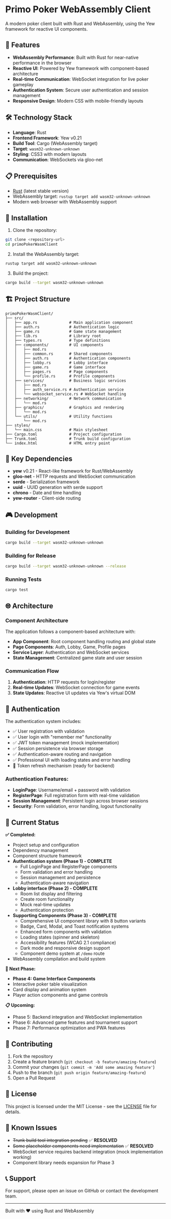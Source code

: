 # Primo Poker WebAssembly Client

A modern poker client built with Rust and WebAssembly, using the Yew framework for reactive UI components.

## 🚀 Features

- **WebAssembly Performance**: Built with Rust for near-native performance in the browser
- **Reactive UI**: Powered by Yew framework with component-based architecture
- **Real-time Communication**: WebSocket integration for live poker gameplay
- **Authentication System**: Secure user authentication and session management
- **Responsive Design**: Modern CSS with mobile-friendly layouts

## 🛠️ Technology Stack

- **Language**: Rust
- **Frontend Framework**: Yew v0.21
- **Build Tool**: Cargo (WebAssembly target)
- **Target**: `wasm32-unknown-unknown`
- **Styling**: CSS3 with modern layouts
- **Communication**: WebSockets via gloo-net

## 📋 Prerequisites

- [Rust](https://rustup.rs/) (latest stable version)
- WebAssembly target: `rustup target add wasm32-unknown-unknown`
- Modern web browser with WebAssembly support

## 🔧 Installation

1. Clone the repository:
```bash
git clone <repository-url>
cd primoPokerWasmClient
```

2. Install the WebAssembly target:
```bash
rustup target add wasm32-unknown-unknown
```

3. Build the project:
```bash
cargo build --target wasm32-unknown-unknown
```

## 🏗️ Project Structure

```
primoPokerWasmClient/
├── src/
│   ├── app.rs              # Main application component
│   ├── auth.rs             # Authentication logic
│   ├── game.rs             # Game state management
│   ├── lib.rs              # Library root
│   ├── types.rs            # Type definitions
│   ├── components/         # UI components
│   │   ├── mod.rs
│   │   ├── common.rs       # Shared components
│   │   ├── auth.rs         # Authentication components
│   │   ├── lobby.rs        # Lobby interface
│   │   ├── game.rs         # Game interface
│   │   ├── pages.rs        # Page components
│   │   └── profile.rs      # Profile components
│   ├── services/           # Business logic services
│   │   ├── mod.rs
│   │   ├── auth_service.rs # Authentication service
│   │   └── websocket_service.rs # WebSocket handling
│   ├── networking/         # Network communication
│   │   └── mod.rs
│   ├── graphics/           # Graphics and rendering
│   │   └── mod.rs
│   └── utils/              # Utility functions
│       └── mod.rs
├── styles/
│   └── main.css            # Main stylesheet
├── Cargo.toml              # Project configuration
├── Trunk.toml              # Trunk build configuration
└── index.html              # HTML entry point
```

## 🔑 Key Dependencies

- **yew** v0.21 - React-like framework for Rust/WebAssembly
- **gloo-net** - HTTP requests and WebSocket communication
- **serde** - Serialization framework
- **uuid** - UUID generation with serde support
- **chrono** - Date and time handling
- **yew-router** - Client-side routing

## 🎮 Development

### Building for Development
```bash
cargo build --target wasm32-unknown-unknown
```

### Building for Release
```bash
cargo build --target wasm32-unknown-unknown --release
```

### Running Tests
```bash
cargo test
```

## 🌐 Architecture

### Component Architecture
The application follows a component-based architecture with:

- **App Component**: Root component handling routing and global state
- **Page Components**: Auth, Lobby, Game, Profile pages
- **Service Layer**: Authentication and WebSocket services
- **State Management**: Centralized game state and user session

### Communication Flow
1. **Authentication**: HTTP requests for login/register
2. **Real-time Updates**: WebSocket connection for game events
3. **State Updates**: Reactive UI updates via Yew's virtual DOM

## 🔐 Authentication

The authentication system includes:
- ✅ User registration with validation
- ✅ User login with "remember me" functionality  
- ✅ JWT token management (mock implementation)
- ✅ Session persistence via browser storage
- ✅ Authentication-aware routing and navigation
- ✅ Professional UI with loading states and error handling
- 🔄 Token refresh mechanism (ready for backend)

### Authentication Features:
- **LoginPage**: Username/email + password with validation
- **RegisterPage**: Full registration form with real-time validation
- **Session Management**: Persistent login across browser sessions
- **Security**: Form validation, error handling, logout functionality

## 🎯 Current Status

**✅ Completed:**
- Project setup and configuration
- Dependency management
- Component structure framework
- **Authentication system (Phase 1) - COMPLETE**
  - Full LoginPage and RegisterPage components
  - Form validation and error handling
  - Session management and persistence
  - Authentication-aware navigation
- **Lobby interface (Phase 2) - COMPLETE**
  - Room list display and filtering
  - Create room functionality
  - Mock real-time updates
  - Authentication protection
- **Supporting Components (Phase 3) - COMPLETE**
  - Comprehensive UI component library with 8 button variants
  - Badge, Card, Modal, and Toast notification systems
  - Enhanced form components with validation
  - Loading states (spinner and skeleton)
  - Accessibility features (WCAG 2.1 compliance)
  - Dark mode and responsive design support
  - Component demo system at `/demo` route
- WebAssembly compilation and build system

**🚧 Next Phase:**
- **Phase 4: Game Interface Components**
- Interactive poker table visualization
- Card display and animation system
- Player action components and game controls

**📋 Upcoming:**
- Phase 5: Backend integration and WebSocket implementation
- Phase 6: Advanced game features and tournament support
- Phase 7: Performance optimization and PWA features

## 🤝 Contributing

1. Fork the repository
2. Create a feature branch (`git checkout -b feature/amazing-feature`)
3. Commit your changes (`git commit -m 'Add some amazing feature'`)
4. Push to the branch (`git push origin feature/amazing-feature`)
5. Open a Pull Request

## 📄 License

This project is licensed under the MIT License - see the [LICENSE](LICENSE) file for details.

## 🐛 Known Issues

- ~~Trunk build tool integration pending~~ ✅ **RESOLVED**
- ~~Some placeholder components need implementation~~ ✅ **RESOLVED**
- WebSocket service requires backend integration (mock implementation working)
- Component library needs expansion for Phase 3

## 📞 Support

For support, please open an issue on GitHub or contact the development team.

---

Built with ❤️ using Rust and WebAssembly
